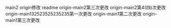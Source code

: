 main2 origin修改 readme
origin-main2第三次更改
origin-main2第4(四)次更改
origin-main132523525235235第一次更改
origin-main1第二次更改
origin-main1第三次更改
